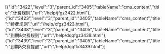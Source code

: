 [{"id":"3422","level":"3","parent_id":"3405","tableName":"cms_content","title":"计费规则","url":"/help/jfgz3422.html"},{"id":"3423","level":"3","parent_id":"3405","tableName":"cms_content","title":"续费规则","url":"/help/xfgz3423.html"},{"id":"3438","level":"3","parent_id":"3405","tableName":"cms_content","title":"到期&欠费规则","url":"/help/dqqfgz3438.html"},{"id":"3439","level":"3","parent_id":"3405","tableName":"cms_content","title":"到期&欠费提醒","url":"/help/dqqftx3439.html"}]